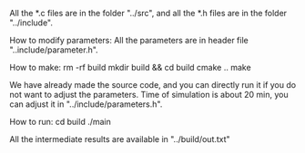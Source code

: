 All the *.c files are in the folder "../src", and all the *.h files are in the folder "../include".

How to modify parameters:
All the parameters are in header file "..include/parameter.h".

How to make:
rm -rf build
mkdir build && cd build
cmake ..
make

We have already made the source code, and you can directly run it if you do not want to adjust the parameters. Time of simulation is about 20 min, you can adjust it in "../include/parameters.h".

How to run:
cd build
./main

All the intermediate results are available in "../build/out.txt"
